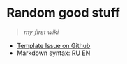 # Random good stuff
>_my first wiki_
>
* [Template Issue on Github](https://github.com/persikfloro/good/blob/main/template_issue.md)
* Markdown syntax: [RU](https://docs.github.com/ru/get-started/writing-on-github/getting-started-with-writing-and-formatting-on-github/basic-writing-and-formatting-syntax) [EN](https://docs.github.com/en/get-started/writing-on-github/getting-started-with-writing-and-formatting-on-github/basic-writing-and-formatting-syntax#lists)
